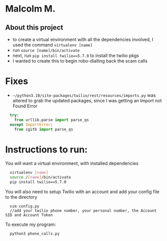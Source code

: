 # Malcolm M.

## About this project

- to create a virtual environment with all the dependencies involved, I used the command `virtualenv [name]`
- run `source [name]/bin/activate`
- next, run `pip install twilio==5.7.0` to install the twilio pkgs
- I wanted to create this to begin robo-dialling back the scam calls

# Fixes

- `~/python3.10/site-packages/twilio/rest/resources/imports.py` was altered to grab the updated packages, since I was getting an Import not Found Error

```python
  try:
    from urllib.parse import parse_qs
  except ImportError:
    from cgitb import parse_qs
```

# Instructions to run:

You will want a virtual environment, with installed dependencies

```bash
  virtualenv [name]
  source /[name]/bin/activate
  pip install twilio==5.7.0
```

You will also need to setup Twilio with an account and add your config file to the directory

```
  vim config.py
  //add your twilio phone number, your personal number, the Account SID and Account Token
```

To execute my program:

```python3
  python3 phone_calls.py
```
